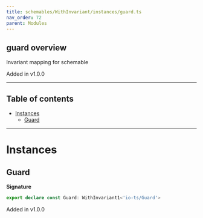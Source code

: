 ```yaml
---
title: schemables/WithInvariant/instances/guard.ts
nav_order: 72
parent: Modules
---
```


## guard overview

Invariant mapping for schemable

Added in v1.0.0

---

<h2 class="text-delta">Table of contents</h2>

- [Instances](#instances)
  - [Guard](#guard)

---

# Instances

## Guard

**Signature**

```ts
export declare const Guard: WithInvariant1<'io-ts/Guard'>
```

Added in v1.0.0
